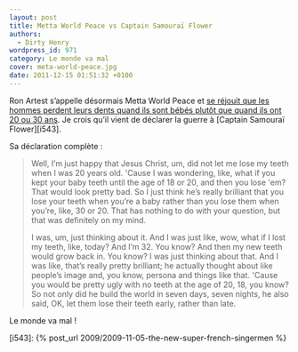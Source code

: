 ```yaml
---
layout: post
title: Metta World Peace vs Captain Samouraï Flower
authors:
  - Dirty Henry
wordpress_id: 971
category: Le monde va mal
cover: meta-world-peace.jpg
date: 2011-12-15 01:51:32 +0100
---
```


Ron Artest s’appelle désormais Metta World Peace et [se réjouit que les hommes
perdent leurs dents quand ils sont bébés plutôt que quand ils ont 20 ou 30
ans][1]. Je crois qu’il vient de déclarer la guerre à [Captain Samouraï
Flower][i543].

Sa déclaration complète :

> Well, I’m just happy that Jesus Christ, um, did not let me lose my teeth when
> I was 20 years old. 'Cause I was wondering, like, what if you kept your baby
> teeth until the age of 18 or 20, and then you lose 'em? That would look pretty
> bad. So I just think he’s really brilliant that you lose your teeth when
> you’re a baby rather than you lose them when you’re, like, 30 or 20. That has
> nothing to do with your question, but that was definitely on my mind.
>
> I was, um, just thinking about it. And I was just like, wow, what if I lost my
> teeth, like, today? And I’m 32. You know? And then my new teeth would grow
> back in. You know? I was just thinking about that. And I was like, that’s
> really pretty brilliant; he actually thought about like people’s image and,
> you know, persona and things like that. 'Cause you would be pretty ugly with
> no teeth at the age of 20, 18, you know? So not only did he build the world in
> seven days, seven nights, he also said, OK, let them lose their teeth early,
> rather than late.

Le monde va mal !

[1]:
  https://deadspin.com/metta-world-peace-is-just-as-insane-as-ron-artest-5868091

[i543]: {% post_url 2009/2009-11-05-the-new-super-french-singermen %}
